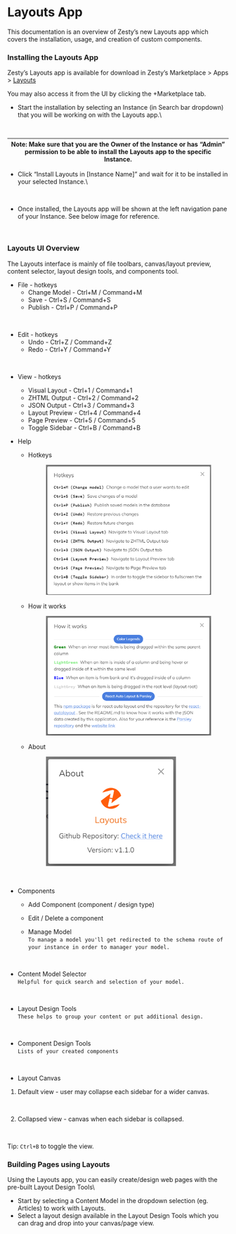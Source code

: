 # Layouts App

This documentation is an overview of Zesty’s new Layouts app which covers the installation, usage, and creation of custom components.

### Installing the Layouts App

Zesty’s Layouts app is available for download in Zesty’s Marketplace > Apps > [Layouts](https://www.zesty.io/marketplace/apps/page-layout-designer/)

You may also access it from the UI by clicking the +Marketplace tab.

*   Start the installation by selecting an Instance (in Search bar dropdown) that you will be working on with the Layouts app.\


    <figure><img src="https://lh6.googleusercontent.com/5X2sasJp-Hstlnww2Psne0kDw6e6XN3mrBj3tYUKvgFUwUbb5HdnijD40a1iK_iAHkbSS1g4ttBIk2s5j-Kugdy02hN9dRApK2Pj6MgbwgHYln055zNbstC3pwEGo3rE0e5W4JU0ICXe2rjgtC6V8eicWmYO8tiKe5CsdbD6aD-Tz_dpesSBjz9qcVGjiQ" alt=""><figcaption></figcaption></figure>

| Note: Make sure that you are the Owner of the Instance or has “Admin” permission to be able to install the Layouts app to the specific Instance. |
| ------------------------------------------------------------------------------------------------------------------------------------------------ |

*   Click “Install Layouts in \[Instance Name]” and wait for it to be installed in your selected Instance.\

    <figure><img src="https://lh4.googleusercontent.com/Aex2ibZYJ10Ueccd0Z28Wdc8Z8Frh0pKz1rrCkVLi2AbGj_5hxI7YE-aXoWa7R_jEin5g-jeIkxthOJBzw_h_LSS_Z1NC1wjF6Luz6XEGk7eZL6Papz1-7gZlS5PlIfhu2jffRSO28a_dWxM7IZHiuse_mmRUROX1zYPbHfdRb3rk49qGfDt3CSe32spdg" alt=""><figcaption></figcaption></figure>
* Once installed, the Layouts app will be shown at the left navigation pane of your Instance. See below image for reference.

<figure><img src="https://lh4.googleusercontent.com/RsAwFYGZHU1UWnUK28vEKqQ5h79Cl3yE-fgoFB7zc6iXEhRGjtPQjFj4XDwTK2knX_8FItDLxm5TBezQDAGfmZCd0ZgMq7ll9d8lf-KwL7EBIRqY_LhO1FKpzZHGOGvxKJxk9SvQDDlKELviJzeoUy4hpRdloQlm-FbWow0Cfd3219p4F5cw6naX3bpJKQ" alt=""><figcaption></figcaption></figure>

### Layouts UI Overview

The Layouts interface is mainly of file toolbars, canvas/layout preview, content selector, layout design tools, and components tool.

* File - hotkeys
  * Change Model - Ctrl+M / Command+M
  * Save - Ctrl+S / Command+S
  * Publish - Ctrl+P / Command+P

<figure><img src="https://lh6.googleusercontent.com/PQveFlCxsp7LxoRota5_52hcnssBMgni1nnvFJSdSMLCGS4TXgduabHHWXw2azp48WNh36z_yQNprYs8AO2IJls5h7P4t0Pa_OlMSxVvODuqhc5Pbz1Mm-RhFyGoHIczGZOlpdZakqAfzcf5Mjp2U003SXzKF42ogiaCR41aMjzenNlPXXpxjAETEnBsQQ" alt=""><figcaption></figcaption></figure>

* Edit - hotkeys
  * Undo - Ctrl+Z / Command+Z
  * Redo - Ctrl+Y / Command+Y

<figure><img src="https://lh3.googleusercontent.com/vhTr2gw_rDK-zP3GEGahUzazj4z8frp-ozpnp9V7kHmQXbRRA2ICONB8vqtkOKU12suql-lbXaNKYjMNwgCvbcPnVW6Tl4LMeQr5ZMGfHACvGpidTmjHx0LYzKcbNBF3FqdQhpmNVfcOxL32R-1MxFH8d3vZ3rMsqurdX0dgDE5j9tmTozOX52PZbxnlnA" alt=""><figcaption></figcaption></figure>

* View - hotkeys
  *   Visual Layout - Ctrl+1 / Command+1
  *   ZHTML Output -  Ctrl+2 / Command+2
  *   JSON Output -  Ctrl+3 / Command+3
  *   Layout Preview - Ctrl+4 / Command+4
  *   Page Preview - Ctrl+5 / Command+5
  *   Toggle Sidebar - Ctrl+B / Command+B

* Help
  * Hotkeys
      <figure><img src="../../.gitbook/assets/layouts - hotkeys.png" alt=""><figcaption></figcaption></figure>
      
  * How it works
      <figure><img src="../../.gitbook/assets/layouts - how it works.png" alt=""><figcaption></figcaption></figure>
      
  * About
  
      <figure><img src="../../.gitbook/assets/layouts - about.png" alt=""><figcaption></figcaption></figure>
      <figure><img src="https://lh6.googleusercontent.com/eW4oKnlN2ItPuKZc53iyg_YKr_rRg4R4ns83zG1pkQnjnd1KQ4o0eyKumrmiJd4HWD3pvw3gfaPodgmZI62KQ4kNMQ3usGAcPBJ_yhMZSh_O1GdSkffj9CqagXxA1xyp4E8J9rF_M3Nuetg5rByoyTzp3rB_qkiBtZuaN4TS0KevWeaC970w_5bGbS32Dg" alt=""><figcaption></figcaption></figure>



* Components
  * Add Component (component / design type)
  * Edit / Delete a component
  * Manage Model\
      `To manage a model you'll get redirected to the schema route of your instance in order to manager your model.`

      <figure><img src="https://lh6.googleusercontent.com/PcI9bd3VsLS9UQtqutRGR9fBc1iICba3CN9Ki1hymImloq4dfDK4bfg1s8EE1_2OyPm6ZK0vRoxAq1DYs8IOlXHYeXAloqBQrsVufhagz0qqUamZ8VqArxMdBjNhNpzs0HXRm2tia-3s5nyiOsryp3HbGG1l53dQY51I8MgdWNimdry58s2WMQV58WksfA" alt=""><figcaption></figcaption></figure>



* Content Model Selector\
  `Helpful for quick search and selection of your model.`

    <figure><img src="https://lh3.googleusercontent.com/j8oS7BEqpLFSdG51biSMAyxIGIqy7d4miL13X5E29FQ3U7YE9QnNyQ5CTXTR2BD5eUQI-ZA8K19RIcc6yn4UwqQ_2t4pnRLEvGt3tTp5Fyy63OnWOQO9BZlFs38C2tvVVOE0NToZuzAvY3LvWX428GwrC5nGz5eBoy2nvc2BKGohVsUb4YhBpvG9qE_ycg" alt=""><figcaption></figcaption></figure>

* Layout Design Tools\
  `These helps to group your content or put additional design.`

    <figure><img src="https://lh6.googleusercontent.com/lCbS7vq2RxM3yz0LFkfvBOuGG-ZIl8GHamReX4C6trdSNOLHePzFZZF345avU_5-hHbFYaDTfR36f57AL8gH0bWhJjC4fcLAirAvzI8QclBFW0FUkHFwkf7DjtvqniAWsOhfajBhHPmPFZhIGkCOqiBecc4x2ZEuxeHIcsKwFDrhE-XFDNBrSJv2CE0_mg" alt=""><figcaption></figcaption></figure>

* Component Design Tools\
  `Lists of your created components`

    <figure><img src="https://lh6.googleusercontent.com/Js-V-WHSZRLiFFfdi3Y3UuLT6s5pXAZ0jncXl-Qn2UmUSHZfs0EX33WtStdpNnTm3Ad1Y_oTxnTKv9J3vOKDi5N_eoDCnCoQHcp7voOgIr_xTfTI0a4iqWKUtUElmHE2_FXJasulcJLns25y1E92Okw3g_pwwuIM11ZeJehnNsxCHq1DXvq-ujGv2aFXaw" alt=""><figcaption></figcaption></figure>

  
* Layout Canvas


1.  Default view - user may collapse each sidebar for a wider canvas.
    <figure><img src="https://lh4.googleusercontent.com/SoKSRZdsPoG92bC4_zPQ-TgkfXUfOX1uVUh5ketDuTePjnnaHk-4X2_wPBHvkfaCX3kZUf3J-Lus6MYuCxwzPKsPo8kOsU8sX_I3UFLvebjfN8rQKRcLihMNoIYpq7OmAiOCycIkjDg9qV7ifKcW1fEEcYkcZFcOGNjqCtNnkwpxpdW4rJiEl8pXs-xmOA" alt=""><figcaption></figcaption></figure>



2. Collapsed view - canvas when each sidebar is collapsed.
    <figure><img src="https://lh4.googleusercontent.com/-CPiqEXcY2Pu8a0DcHKw2LsAGxmD8OryZ6my4aJfXgCjzAyMqDYvzbhMcuiQ3uFJpQfzyO5J8qprz1sal7DjdYKFQQ41Il_UKcKzDIjD-1pVf7c_Y3VLlZODYF-yQnNq_2SpMQ83eyM5Q-PMPTjXKBYMMbbt51bJGH9guE-Vm1Kytd7Uf6JDv1OLG-GiBQ" alt=""><figcaption></figcaption></figure>

Tip: `Ctrl+B` to toggle the view.

### Building Pages using Layouts

Using the Layouts app, you can easily create/design web pages with the pre-built Layout Design Tools\

* Start by selecting a Content Model in the dropdown selection (eg. Articles) to work with Layouts.
* Select a layout design available in the Layout Design Tools which you can drag and drop into your canvas/page view.
